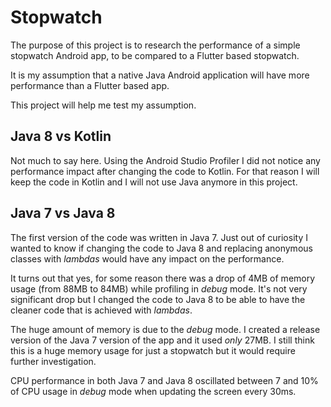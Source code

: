 # Stopwatch

The purpose of this project is to research the performance of a simple stopwatch Android app,
to be compared to a Flutter based stopwatch.

It is my assumption that a native Java Android application will have more performance than
a Flutter based app.

This project will help me test my assumption.

## Java 8 vs Kotlin
Not much to say here. Using the Android Studio Profiler I did not notice any performance impact
after changing the code to Kotlin. For that reason I will keep the code in Kotlin and I will not
use Java anymore in this project.

## Java 7 vs Java 8
The first version of the code was written in Java 7.
Just out of curiosity I wanted to know if changing the code to Java 8 and replacing anonymous 
classes with *lambdas* would have any impact on the performance.

It turns out that yes, for some reason there was a drop of 4MB of memory usage (from 88MB to 84MB) 
while profiling in *debug* mode. It's not very significant drop but I changed the code to Java 8 
to be able to have the cleaner code that is achieved with *lambdas*.

The huge amount of memory is due to the *debug* mode. I created a release version of the Java 7
version of the app and it used *only* 27MB. I still think this is a huge memory usage for just
a stopwatch but it would require further investigation.

CPU performance in both Java 7 and Java 8 oscillated between 7 and 10% of CPU usage in *debug* mode 
when updating the screen every 30ms.
